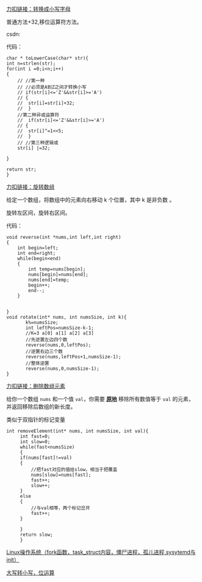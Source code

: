 [力扣链接：转换成小写字母  ](https://leetcode-cn.com/problems/to-lower-case/)

普通方法+32,移位运算符方法。

 csdn:

代码：

```
char * toLowerCase(char* str){
int n=strlen(str);
for(int i =0;i<n;i++)
{
    // //第一种
    // //必须是A到Z之间才转换小写
    // if(str[i]<='Z'&&str[i]>='A')
    // {
    //  str[i]=str[i]+32;
    //  }
    //第二种异或运算符
    //  if(str[i]<='Z'&&str[i]>='A')
    // {
    //  str[i]^=1<<5;
    //  }
    // //第三种逻辑或
    str[i] |=32;
 
}

return str;
}
```



[力扣链接：旋转数组](https://leetcode-cn.com/problems/rotate-array/)

给定一个数组，将数组中的元素向右移动 k 个位置，其中 k 是非负数  。

旋转左区间，旋转右区间。

代码：

```
void reverse(int *nums,int left,int right)
{
    int begin=left;
    int end=right;
    while(begin<end)
    {
        int temp=nums[begin];
        nums[begin]=nums[end];
        nums[end]=temp;
        begin++;
        end--;
    }


}
void rotate(int* nums, int numsSize, int k){
       k%=numsSize;
       int leftPos=numsSize-k-1;
       //K=3 a[0] a[1] a[2] a[3]
       //先逆置左边四个数
       reverse(nums,0,leftPos);
       //逆置右边三个数
       reverse(nums,leftPos+1,numsSize-1);
       //整体逆置
       reverse(nums,0,numsSize-1);
}
```





[力扣链接：删除数组元素](https://leetcode-cn.com/problems/remove-element/)

给你一个数组 `nums` 和一个值 `val`，你需要 **[原地](https://baike.baidu.com/item/原地算法)** 移除所有数值等于 `val` 的元素，并返回移除后数组的新长度。

类似于双指针的标记变量

```
int removeElement(int* nums, int numsSize, int val){
     int fast=0;
     int slow=0;
     while(fast<numsSize)
     {
     if(nums[fast]!=val)
     {
         //把fast对应的值给slow，相当于把覆盖
         nums[slow]=nums[fast];
         fast++;
         slow++;
     }
     else
     {
         //与val相等，两个标记岔开
         fast++;
     }
     
     }
     return slow;
     }
```

[Linux操作系统（fork函数，task_struct内容，僵尸进程，孤儿进程,sysytemd与init）](https://blog.csdn.net/qq_45928272/article/details/113803051)

[大写转小写，位运算](https://blog.csdn.net/qq_45928272/article/details/113820014)